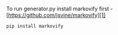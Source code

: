To run generator.py install markovify first - [https://github.com/jsvine/markovify][1]

	pip install markovify
	
	

[1]:	https://github.com/jsvine/markovify